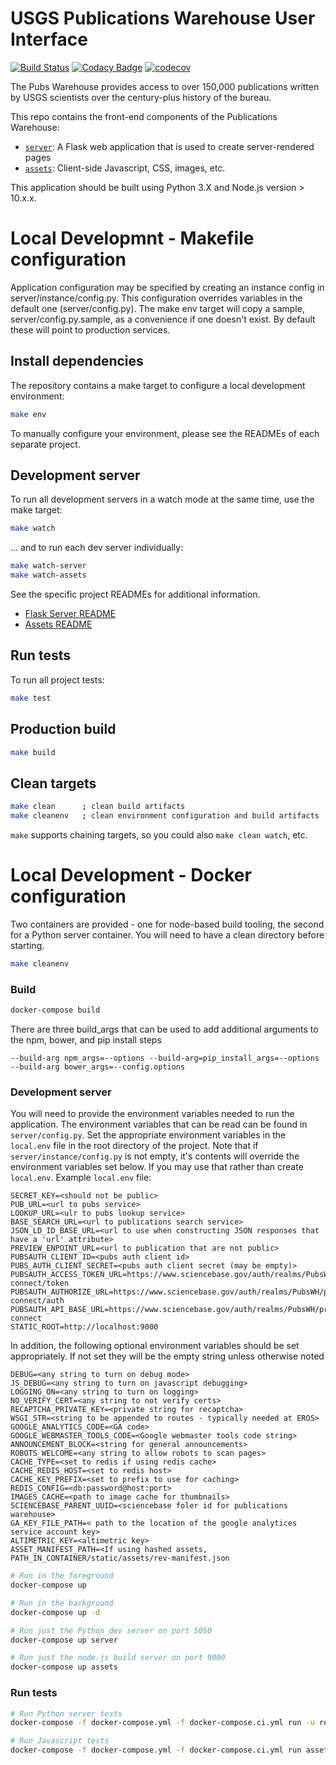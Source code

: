 # USGS Publications Warehouse User Interface

[![Build Status](https://travis-ci.com/usgs/pubswh-ui.svg?branch=master)](https://travis-ci.com/usgs/pubswh-ui)
[![Codacy Badge](https://api.codacy.com/project/badge/Grade/1f1df7eea3b04596bdb66fcaccb095e1)](https://www.codacy.com/app/usgs_wma_dev/pubswh-ui?utm_source=github.com&amp;utm_medium=referral&amp;utm_content=usgs/pubswh-ui&amp;utm_campaign=Badge_Grade)
[![codecov](https://codecov.io/gh/usgs/pubswh-ui/branch/master/graph/badge.svg)](https://codecov.io/gh/usgs/pubswh-ui)

The Pubs Warehouse provides access to over 150,000 publications written by USGS
scientists over the century-plus history of the bureau.

This repo contains the front-end components of the Publications Warehouse:

- [`server`](server): A Flask web application that is used to create server-rendered pages
- [`assets`](assets): Client-side Javascript, CSS, images, etc.

This application should be built using Python 3.X and Node.js version > 10.x.x.

# Local Developmnt - Makefile configuration
Application configuration may be specified by creating an instance config in server/instance/config.py. This 
configuration overrides variables in the default one (server/config.py). The make env target will copy a 
sample, server/config.py.sample, as a convenience if one doesn't exist. By default these will point to 
production services.

## Install dependencies

The repository contains a make target to configure a local development environment:

```bash
make env
```

To manually configure your environment, please see the READMEs of each separate project.

## Development server

To run all development servers in a watch mode at the same time, use the make target:

```bash
make watch
```

... and to run each dev server individually:

```bash
make watch-server
make watch-assets
```

See the specific project READMEs for additional information.

- [Flask Server README](./server/README.md)
- [Assets README](./assets/README.md)

## Run tests

To run all project tests:

```bash
make test
```

## Production build

```bash
make build
```

## Clean targets

```bash
make clean      ; clean build artifacts
make cleanenv   ; clean environment configuration and build artifacts
```

`make` supports chaining targets, so you could also `make clean watch`, etc.

# Local Development - Docker configuration

Two containers are provided - one for node-based build tooling, the second for
a Python server container. You will need to have a clean directory before starting.
```bash
make cleanenv
```
### Build

```bash
docker-compose build
```
There are three build_args that can be used to add additional arguments to the npm, bower, and pip install steps
```
--build-arg npm_args=--options --build-arg=pip_install_args=--options --build-arg bower_args=--config.options
```

### Development server

You will need to provide the environment variables needed to run the application. The environment variables that
can be read can be found in ```server/config.py```. Set the appropriate environment
variables in the `local.env` file in the root directory of the project.  Note that if ```server/instance/config.py```
is not empty, it's contents will override the environment variables set below. If you may use that rather than create
```local.env```. Example `local.env` file:
```
SECRET_KEY=<should not be public>
PUB_URL=<url to pubs service>
LOOKUP_URL=<ulr to pubs lookup service>
BASE_SEARCH_URL=<url to publications search service>
JSON_LD_ID_BASE_URL=<url to use when constructing JSON responses that have a 'url' attribute>
PREVIEW_ENPOINT_URL=<url to publication that are not public>
PUBSAUTH_CLIENT_ID=<pubs auth client id>
PUBS_AUTH_CLIENT_SECRET=<pubs auth client secret (may be empty)>
PUBSAUTH_ACCESS_TOKEN_URL=https://www.sciencebase.gov/auth/realms/PubsWH/protocol/openid-connect/token
PUBSAUTH_AUTHORIZE_URL=https://www.sciencebase.gov/auth/realms/PubsWH/protocol/openid-connect/auth
PUBSAUTH_API_BASE_URL=https://www.sciencebase.gov/auth/realms/PubsWH/protocol/openid-connect
STATIC_ROOT=http://localhost:9000
```

In addition, the following optional environment variables should be set appropriately. If not set they will be
the empty string unless otherwise noted
```
DEBUG=<any string to turn on debug mode>
JS_DEBUG=<any string to turn on javascript debugging>
LOGGING_ON=<any string to turn on logging>
NO_VERIFY_CERT=<any string to not verify certs>
RECAPTCHA_PRIVATE_KEY=<private string for recaptcha>
WSGI_STR=<string to be appended to routes - typically needed at EROS>
GOOGLE_ANALYTICS_CODE=<GA code>
GOOGLE_WEBMASTER_TOOLS_CODE=<Google webmaster tools code string>
ANNOUNCEMENT_BLOCK=<string for general announcements>
ROBOTS_WELCOME=<any string to allow robots to scan pages>
CACHE_TYPE=<set to redis if using redis cache>
CACHE_REDIS_HOST=<set to redis host>
CACHE_KEY_PREFIX=<set to prefix to use for caching>
REDIS_CONFIG=<db:password@host:port>
IMAGES_CACHE=<path to image cache for thumbnails>
SCIENCEBASE_PARENT_UUID=<sciencebase foler id for publications warehouse>
GA_KEY_FILE_PATH=< path to the location of the google analytices service account key>
ALTIMETRIC_KEY=<altimetric key>
ASSET_MANIFEST_PATH=<If using hashed assets, PATH_IN_CONTAINER/static/assets/rev-manifest.json
```
```bash
# Run in the foreground
docker-compose up

# Run in the background
docker-compose up -d

# Run just the Python dev server on port 5050
docker-compose up server

# Run just the node.js build server on port 9000
docker-compose up assets
```

### Run tests

```bash
# Run Python server tests
docker-compose -f docker-compose.yml -f docker-compose.ci.yml run -u root server

# Run Javascript tests
docker-compose -f docker-compose.yml -f docker-compose.ci.yml run assets
```

